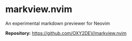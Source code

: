 # markview.nvim

An experimental markdown previewer for Neovim

**Repository:** <https://github.com/OXY2DEV/markview.nvim>

<!-- vim: set ft=markdown: -->